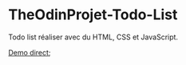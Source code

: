 # TheOdinProjet-Todo-List

Todo list réaliser avec du HTML, CSS et JavaScript.

[Demo direct](https://https://gery-guedegbe.github.io/TheOdinProjet-Todo-List/);
